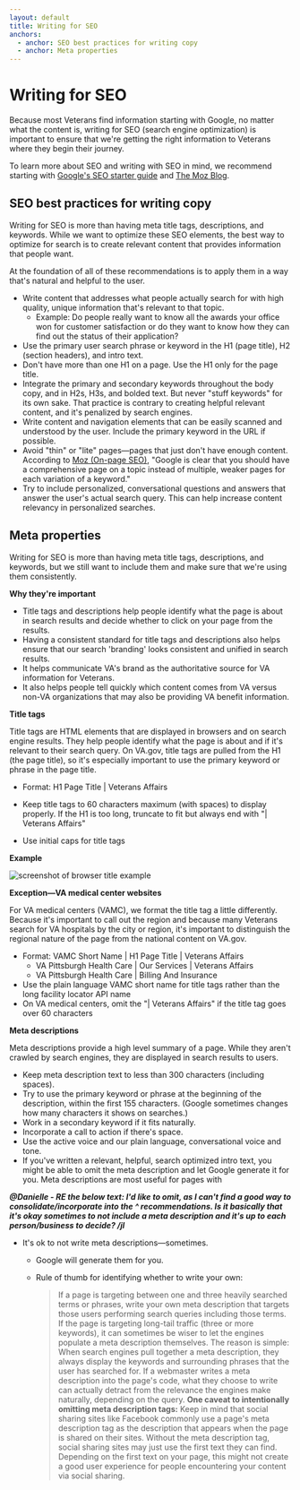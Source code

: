 ```yaml
---
layout: default
title: Writing for SEO
anchors:
  - anchor: SEO best practices for writing copy
  - anchor: Meta properties
---
```


# Writing for SEO

Because most Veterans find information starting with Google, no matter what the content is, writing for SEO (search engine optimization) is important to ensure that we're getting the right information to Veterans where they begin their journey.

To learn more about SEO and writing with SEO in mind, we recommend starting with [Google's SEO starter guide]((https://support.google.com/webmasters/answer/7451184?hl=en) ) and [The Moz Blog](https://moz.com/blog).



## SEO best practices for writing copy

Writing for SEO is more than having meta title tags, descriptions, and keywords. While we want to optimize these SEO elements, the best way to optimize for search is to create relevant content that provides information that people want.

At the foundation of all of these recommendations is to apply them in a way that's natural and helpful to the user.

- Write content that addresses what people actually search for with high quality, unique information that's relevant to that topic.
  - Example: Do people really want to know all the awards your office won for customer satisfaction or do they want to know how they can find out the status of their application?
- Use the primary user search phrase or keyword in the H1 (page title), H2 (section headers), and intro text.
- Don't have more than one H1 on a page. Use the H1 only for the page title.
- Integrate the primary and secondary keywords throughout the body copy, and in H2s, H3s, and bolded text. But never "stuff keywords" for its own sake. That practice is contrary to creating helpful relevant content, and it's penalized by search engines.
- Write content and navigation elements that can be easily scanned and understood by the user. Include the primary keyword in the URL if possible.
- Avoid "thin" or "lite" pages—pages that just don't have enough content. According to [Moz (On-page SEO)](https://moz.com/blog/beginners-guide-to-seo-chapter-4), "Google is clear that you should have a comprehensive page on a topic instead of multiple, weaker pages for each variation of a keyword."
-  Try to include personalized, conversational questions and answers that answer the user's actual search query. This can help increase content relevancy in personalized searches.



## Meta properties

 Writing for SEO is more than having meta title tags, descriptions, and keywords, but we still want to include them and make sure that we're using them consistently.

__Why they're important__

- Title tags and descriptions help people identify what the page is about in search results and decide whether to click on your page from the results.
- Having a consistent standard for title tags and descriptions also helps ensure that our search 'branding' looks consistent and unified in search results.
- It helps communicate VA's brand as the authoritative source for VA information for Veterans.
- It also helps people tell quickly which content comes from VA versus non-VA organizations that may also be providing VA benefit information.



__Title tags__

Title tags are HTML elements that are displayed in browsers and on search engine results. They help people identify what the page is about and if it's relevant to their search query. On VA.gov, title tags are pulled from the H1 (the page title), so it's especially important to use the primary keyword or phrase in the page title.

- Format: H1 Page Title | Veterans Affairs

- Keep title tags to 60 characters maximum (with spaces) to display properly. If the H1 is too long, truncate to fit but always end with "| Veterans Affairs"
-  Use initial caps for title tags



__Example__

![screenshot of browser title example]({{site.baseurl}}/images/browser-title-example-va-prescription-refill-and-tracking.png)


__Exception—VA medical center websites__

For VA medical centers (VAMC), we format the title tag a little differently.  Because it's important to call out the region and because many Veterans search for VA hospitals by the city or region, it's important to distinguish the regional nature of the page from the national content on VA.gov.

- Format:  VAMC Short Name | H1 Page Title | Veterans Affairs
  - VA Pittsburgh Health Care | Our Services | Veterans Affairs
  - VA Pittsburgh Health Care | Billing And Insurance
- Use the plain language VAMC short name for title tags rather than the long facility locator API name
- On VA medical centers, omit the "| Veterans Affairs" if the title tag goes over 60 characters



__Meta descriptions__

Meta descriptions provide a high level summary of a page. While they aren't crawled by search engines, they are displayed in search results to users.  

- Keep meta description text to less than 300 characters (including spaces).
- Try to use the primary keyword or phrase at the beginning of the description, within the first 155 characters. (Google sometimes changes how many characters it shows on searches.)
- Work in a secondary keyword if it fits naturally.
- Incorporate a call to action if there's space.
- Use the active voice and our plain language, conversational voice and tone.
- If you've written a relevant, helpful, search optimized intro text, you might be able to omit the meta description and let Google generate it for you. Meta descriptions are most useful for pages with



***@Danielle - RE the below text: I'd like to omit, as I can't find a good way to consolidate/incorporate into the ^ recommendations. Is it basically that it's okay sometimes to not include a meta description and it's up to each person/business to decide? /jl***

- It's ok to not write meta descriptions—sometimes.

  - Google will generate them for you.

  - Rule of thumb for identifying whether to write your own:

    > If a page is targeting between one and three heavily searched terms or phrases, write your own meta description that targets those users performing search queries including those terms.
    > If the page is targeting long-tail traffic (three or more keywords), it can sometimes be wiser to let the engines populate a meta description themselves. The reason is simple: When search engines pull together a meta description, they always display the keywords and surrounding phrases that the user has searched for. If a webmaster writes a meta description into the page's code, what they choose to write can actually detract from the relevance the engines make naturally, depending on the query.
    > **One caveat to intentionally omitting meta description tags:**  Keep in mind that social sharing sites like Facebook commonly use a page's meta description tag as the description that appears when the page is shared on their sites. Without the meta description tag, social sharing sites may just use the first text they can find. Depending on the first text on your page, this might not create a good user experience for people encountering your content via social sharing.



